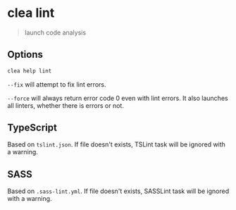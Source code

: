 # clea lint

> launch code analysis

## Options

```bash
clea help lint
```

`--fix` will attempt to fix lint errors.

`--force` will always return error code 0 even with lint errors. It also launches all linters, whether there is errors or not.

## TypeScript

Based on `tslint.json`. If file doesn't exists, TSLint task will be ignored with a warning.

## SASS

Based on `.sass-lint.yml`. If file doesn't exists, SASSLint task will be ignored with a warning.
